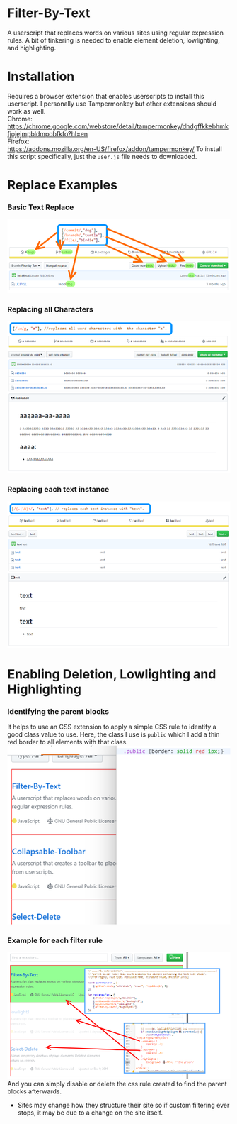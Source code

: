 # Filter-By-Text
A userscript that replaces words on various sites using regular expression rules.
A bit of tinkering is needed to enable element deletion, lowlighting, and highlighting.

# Installation
Requires a browser extension that enables userscripts to install this userscript. I personally use Tampermonkey but other extensions should work as well.  
Chrome:  
https://chrome.google.com/webstore/detail/tampermonkey/dhdgffkkebhmkfjojejmpbldmpobfkfo?hl=en  
Firefox:  
https://addons.mozilla.org/en-US/firefox/addon/tampermonkey/
To install this script specifically, just the <code>user.js</code> file needs to downloaded.

# Replace Examples
### Basic Text Replace
![Basic Text Replace](https://github.com/erickRecai/Filter-By-Text/blob/Filter-by-Text/examples/aa.%20basic%20replace.png)
### Replacing all Characters
![Replacing all Characters](https://github.com/erickRecai/Filter-By-Text/blob/Filter-by-Text/examples/ab.%20replace%20all%20characters.png)
### Replacing each text instance
![Replacing each text instance](https://github.com/erickRecai/Filter-By-Text/blob/Filter-by-Text/examples/ac.%20replace%20by%20text.png)

# Enabling Deletion, Lowlighting and Highlighting
### Identifying the parent blocks
It helps to use an CSS extension to apply a simple CSS rule to identify a good class value to use.
Here, the class I use is <code>public</code> which I add a thin red border to all elements with that class.
![Identifying the parent blocks](https://github.com/erickRecai/Filter-By-Text/blob/Filter-by-Text/examples/ba.%20borders.png)
### Example for each filter rule
![Example for each filter rule](https://github.com/erickRecai/Filter-By-Text/blob/Filter-by-Text/examples/bb.%20highlight%20lowlight%20example.png)
And you can simply disable or delete the css rule created to find the parent blocks afterwards.  
* Sites may change how they structure their site so if custom filtering ever stops, it may be due to a change on the site itself.